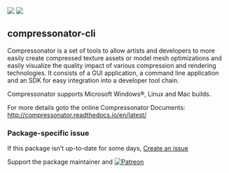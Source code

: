 [![](https://img.shields.io/chocolatey/v/compressonator-cli?color=green&label=compressonator-cli)](https://chocolatey.org/packages/compressonator-cli) [![](https://img.shields.io/chocolatey/dt/compressonator-cli)](https://chocolatey.org/packages/compressonator-cli)

## compressonator-cli
Compressonator is a set of tools to allow artists and developers to more easily create compressed texture assets or model mesh optimizations and easily visualize the quality impact of various compression and rendering technologies.  It consists of a GUI application, a command line application and an SDK for easy integration into a developer tool chain.

Compressonator supports Microsoft Windows®, Linux and Mac builds.

For more details goto the online Compressonator Documents: http://compressonator.readthedocs.io/en/latest/ 

### Package-specific issue
If this package isn't up-to-date for some days, [Create an issue](https://github.com/tunisiano187/Chocolatey-packages/issues/new/choose)

Support the package maintainer and [![Patreon](https://cdn.jsdelivr.net/gh/tunisiano187/Chocolatey-packages@d15c4e19c709e7148588d4523ffc6dd3cd3c7e5e/icons/patreon.png)](https://www.patreon.com/bePatron?u=39585820)
